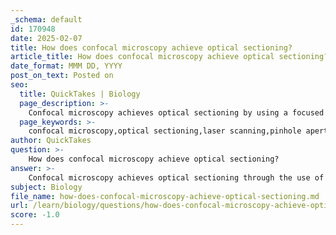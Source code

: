 ```yaml
---
_schema: default
id: 170948
date: 2025-02-07
title: How does confocal microscopy achieve optical sectioning?
article_title: How does confocal microscopy achieve optical sectioning?
date_format: MMM DD, YYYY
post_on_text: Posted on
seo:
  title: QuickTakes | Biology
  page_description: >-
    Confocal microscopy achieves optical sectioning by using a focused laser beam and a pinhole aperture to selectively collect emitted light from the focal plane, enhancing image quality and allowing for high-resolution three-dimensional imaging of specimens.
  page_keywords: >-
    confocal microscopy,optical sectioning,laser scanning,pinhole aperture,fluorescent molecules,image quality,background noise,three-dimensional representation,cell biology,high resolution
author: QuickTakes
question: >-
    How does confocal microscopy achieve optical sectioning?
answer: >-
    Confocal microscopy achieves optical sectioning through the use of a focused laser beam and a pinhole aperture. Here’s a detailed explanation of the process:\n\n1. **Laser Scanning**: In confocal microscopy, a laser is used to illuminate a specific point within the specimen. The laser light is focused onto a small area, allowing for precise excitation of fluorescent molecules in that region.\n\n2. **Pinhole Aperture**: After the laser excites the fluorescent molecules, the emitted light is collected. However, to enhance image quality and reduce background noise, a pinhole aperture is placed in front of the detector. This pinhole only allows light from the focal plane (the specific depth where the laser is focused) to reach the detector. Light emitted from out-of-focus planes is largely blocked, which is crucial for achieving optical sectioning.\n\n3. **Optical Sectioning**: By scanning the laser across the specimen and collecting images at various depths, confocal microscopy can create a series of optical sections. These sections can be compiled to form a three-dimensional representation of the specimen. This capability is particularly useful for imaging thick tissues and complex cellular structures, as it allows researchers to visualize the internal architecture without the need for physical sectioning.\n\n4. **High Resolution**: The combination of laser scanning and the pinhole aperture results in high-resolution images with improved contrast compared to traditional light microscopy. This makes confocal microscopy an invaluable tool in cell biology for studying dynamic processes and spatial relationships within cells.\n\nIn summary, confocal microscopy achieves optical sectioning by using a focused laser to excite specific regions of a specimen and a pinhole to selectively collect emitted light from the focal plane, effectively reducing background noise and enhancing image clarity.
subject: Biology
file_name: how-does-confocal-microscopy-achieve-optical-sectioning.md
url: /learn/biology/questions/how-does-confocal-microscopy-achieve-optical-sectioning
score: -1.0
---
```


&nbsp;